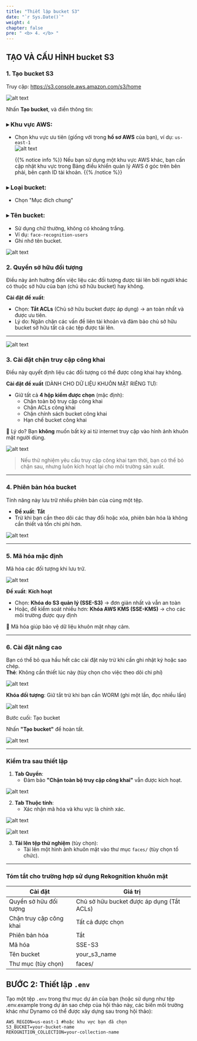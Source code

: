 ```yaml
---
title: "Thiết lập bucket S3"
date: "`r Sys.Date()`"
weight: 4
chapter: false
pre: " <b> 4. </b> "
---
```


## TẠO VÀ CẤU HÌNH bucket S3

### 1. **Tạo bucket S3**

Truy cập: https://s3.console.aws.amazon.com/s3/home

![alt text](image-1.png)

Nhấn **Tạo bucket**, và điền thông tin:

### ▸ **Khu vực AWS**:

- Chọn khu vực ưu tiên (giống với trong **hồ sơ AWS** của bạn), ví dụ: `us-east-1`  
  ![alt text](image-3.png)

  {{% notice info %}}
  Nếu bạn sử dụng một khu vực AWS khác, bạn cần cập nhật khu vực trong Bảng điều khiển quản lý AWS ở góc trên bên phải, bên cạnh ID tài khoản.
  {{% /notice %}}

### ▸ **Loại bucket**:

- Chọn "Mục đích chung"

### ▸ **Tên bucket**:

- Sử dụng chữ thường, không có khoảng trắng.
- Ví dụ: `face-recognition-users`
- Ghi nhớ tên bucket.

![alt text](image.png)

### 2. **Quyền sở hữu đối tượng**

Điều này ảnh hưởng đến việc liệu các đối tượng được tải lên bởi người khác có thuộc sở hữu của bạn (chủ sở hữu bucket) hay không.

**Cài đặt đề xuất**:

- Chọn: **Tắt ACLs** (Chủ sở hữu bucket được áp dụng) → an toàn nhất và được ưu tiên.
- Lý do: Ngăn chặn các vấn đề liên tài khoản và đảm bảo chủ sở hữu bucket sở hữu tất cả các tệp được tải lên.

---

![alt text](image-2.png)

### 3. **Cài đặt chặn truy cập công khai**

Điều này quyết định liệu các đối tượng có thể được công khai hay không.

**Cài đặt đề xuất** (DÀNH CHO DỮ LIỆU KHUÔN MẶT RIÊNG TƯ):

- Giữ tất cả **4 hộp kiểm được chọn** (mặc định):
  - Chặn toàn bộ truy cập công khai
  - Chặn ACLs công khai
  - Chặn chính sách bucket công khai
  - Hạn chế bucket công khai

📌 Lý do? Bạn **không** muốn bất kỳ ai từ internet truy cập vào hình ảnh khuôn mặt người dùng.

![alt text](image-4.png)

> Nếu thử nghiệm yêu cầu truy cập công khai tạm thời, bạn có thể bỏ chặn sau, nhưng luôn kích hoạt lại cho môi trường sản xuất.

---

### 4. **Phiên bản hóa bucket**

Tính năng này lưu trữ nhiều phiên bản của cùng một tệp.

- **Đề xuất**: **Tắt**
- Trừ khi bạn cần theo dõi các thay đổi hoặc xóa, phiên bản hóa là không cần thiết và tốn chi phí hơn.

![alt text](image-5.png)

---

### 5. **Mã hóa mặc định**

Mã hóa các đối tượng khi lưu trữ.

![alt text](image-6.png)

**Đề xuất**: **Kích hoạt**

- Chọn: **Khóa do S3 quản lý (SSE-S3)** → đơn giản nhất và vẫn an toàn
- Hoặc, để kiểm soát nhiều hơn: **Khóa AWS KMS (SSE-KMS)** → cho các môi trường được quy định

📌 Mã hóa giúp bảo vệ dữ liệu khuôn mặt nhạy cảm.

---

### 6. **Cài đặt nâng cao**

Bạn có thể bỏ qua hầu hết các cài đặt này trừ khi cần ghi nhật ký hoặc sao chép.  
**Thẻ**: Không cần thiết lúc này (tùy chọn cho việc theo dõi chi phí)

![alt text](image-7.png)

**Khóa đối tượng**: Giữ tắt trừ khi bạn cần WORM (ghi một lần, đọc nhiều lần)

![alt text](image-8.png)

Bước cuối: Tạo bucket

Nhấn **"Tạo bucket"** để hoàn tất.

![alt text](image-9.png)

---

### Kiểm tra sau thiết lập

1. **Tab Quyền**:
   - Đảm bảo **"Chặn toàn bộ truy cập công khai"** vẫn được kích hoạt.

![alt text](image-10.png)

2. **Tab Thuộc tính**:
   - Xác nhận mã hóa và khu vực là chính xác.

![alt text](image-11.png)

![alt text](image-12.png)

3. **Tải lên tệp thử nghiệm** (tùy chọn):
   - Tải lên một hình ảnh khuôn mặt vào thư mục `faces/` (tùy chọn tổ chức).

---

### Tóm tắt cho trường hợp sử dụng Rekognition khuôn mặt

| Cài đặt                 | Giá trị                                   |
| ----------------------- | ----------------------------------------- |
| Quyền sở hữu đối tượng  | Chủ sở hữu bucket được áp dụng (Tắt ACLs) |
| Chặn truy cập công khai | Tất cả được chọn                          |
| Phiên bản hóa           | Tắt                                       |
| Mã hóa                  | SSE-S3                                    |
| Tên bucket              | your_s3_name                              |
| Thư mục (tùy chọn)      | faces/                                    |

## BƯỚC 2: Thiết lập `.env`

Tạo một tệp `.env` trong thư mục dự án của bạn (hoặc sử dụng như tệp .env.example trong dự án sao chép của hội thảo này, các biến môi trường khác như Dynamo có thể được xây dựng sau trong hội thảo):

```
AWS_REGION=us-east-1 #hoặc khu vực bạn đã chọn
S3_BUCKET=your-bucket-name
REKOGNITION_COLLECTION=your-collection-name
```
